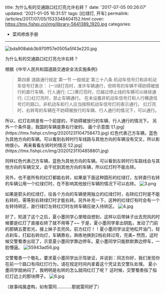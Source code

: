 title: 为什么有的交通路口红灯亮允许右转？
date: '2017-07-05 00:26:07'
updated: '2021-01-05 16:31:51'
tags: [红绿灯, 开车]
permalink: /articles/2017/07/05/1533348404152.html
cover: https://tmx.fishpi.cn/img/library-5641389_1920.jpg
categories: 
- 菜鸡修炼手册
---
![bda908abb3b970ff57e0505a5f43e220.jpg](https://tmx.fishpi.cn/img/library-5641389_1920.jpg)

为什么有的交通路口红灯亮允许右转？

<!--more-->

根据《中华人民共和国道路交通安全法实施条例》

<blockquote>
第四章 道路通行规定
第一节 一般规定
第三十八条 机动车信号灯和非机动车信号灯表示：
(一)绿灯亮时，准许车辆通行，但转弯的车辆不得妨碍被放行的直行车辆、行人通行;
(二)黄灯亮时，已越过停止线的车辆可以继续通行;
(三)红灯亮时，禁止车辆通行。
在未设置非机动车信号灯和人行横道信号灯的路口，非机动车和行人应当按照机动车信号灯的表示通行。
红灯亮时，右转弯的车辆在不妨碍被放行的车辆、行人通行的情况下，可以通行。</blockquote>
所以，红灯右转是有一个前提的，不妨碍被放行的车辆、行人通行的情况下。
另外一个条件是，我国的车辆是靠右行驶的。
画个示意图
![1.jpg](https://tmx.fishpi.cn/img/20201231104758473.jpg)
红色代表己方车辆，蓝色为其他方向的车辆。可以看到右转时行车线路与其他方向的车辆没有交叉，所以影响很小。
再来看看左转时的情况
![2.jpg](https://tmx.fishpi.cn/img/20201231104858801.jpg)

同样红色代表己方车辆，蓝色为其他方向的车辆。可以看到左转时行车路线会与其他方向的车辆交叉，会干扰到其他方向的车辆，所以红灯时不能左转。

另外，也不是所有的红灯都能右转，如果是下面这种圆形的红绿灯，左转直行右转的车辆公用一个红绿灯时，在不影响其他放行车辆的情况下可以右转。
![3.png](https://tmx.fishpi.cn/img/20201231104959410.png)

如果是箭头的红绿灯，往各个方向的车辆使用独立的红绿灯时，右转红灯时是不能右转的，需等到右转绿灯时才能右转。另外补充一下，这种的红绿灯有时会有一个左转待转区，直行绿灯左转红灯时左转车辆应驶入待转区。
![4.jpg](https://tmx.fishpi.cn/img/20201231105059738.jpg)

好了，知道了这个之后，夏小墨同学心里暗自想到，这样以后带妹子出去兜风的时候要是红灯了直接右转了就不用等了~~
于是，夏小墨同学拿出钥匙，发动了门前的那辆五菱宏光，接上妹子去兜风，前方红灯！！夏小墨同学淡定地松开油门，轻点刹车，打起右转向灯，车辆靠右，熟练地换到2档右转过弯，完美~
然而，这时候交警蜀黍出现了，示意夏小墨同学靠边停车。夏小墨同学只能默默靠边停车，一脸懵逼。
![55943ad56.jpg](https://tmx.fishpi.cn/img/20210104163753037.jpg)

交警蜀黍一个敬礼，要求夏小墨同学出示驾驶证，并说到：同志你好，我们发现你在前一个路口有闯红灯行为，请在规定时间内拿着这个凭证去交警队处理。
夏小墨同学就纳闷了，我明明是右转的怎么就闯红灯了呢？
这时候，交警蜀黍指了指红灯边上的那块牌子。
![6.jpg](https://tmx.fishpi.cn/img/20201231105300238.jpg)

（故事纯属虚构，如有雷同............那就雷同好了）

